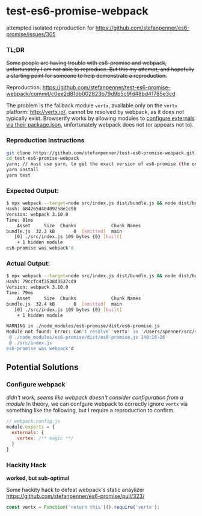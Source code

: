 # test-es6-promise-webpack

attempted isolated reproduction for https://github.com/stefanpenner/es6-promise/issues/305

### TL;DR

~~Some people are having trouble with es6-promise and webpack, unfortunately I am
not able to reproduce. But this my attempt, and hopefully a starting point for
someone to help demonstrate a reproduction.~~

Reproduction: https://github.com/stefanpenner/test-es6-promise-webpack/commit/c0ee2d81db002823b79d9b5c9fd48bd41785e3cd

The problem is the fallback module `vertx`, available only on the `vertx` platform: http://vertx.io/, cannot be resolved by webpack, as it does not typically exist. Browserify works by allowing modules to [configure externals via their package.json](https://github.com/stefanpenner/es6-promise/blob/314e4831d5a0a85edcb084444ce089c16afdcbe2/package.json#L60-L62), unfortunately webpack does not (or appears not to).

### Reproduction Instructions

```sh
git clone https://github.com/stefanpenner/test-es6-promise-webpack.git
cd test-es6-promise-webpack
yarn; // must use yarn, to get the exact version of es6-promise (the one without the hacky work-around)
yarn install
yarn test
```

### Expected Output:

```sh
$ npx webpack --target=node src/index.js dist/bundle.js && node dist/bundle.js
Hash: b84265d40409258e1c9b
Version: webpack 3.10.0
Time: 81ms
    Asset     Size  Chunks             Chunk Names
bundle.js  32.3 kB       0  [emitted]  main
   [0] ./src/index.js 109 bytes {0} [built]
    + 1 hidden module
es6-promise was webpack'd
```

### Actual Output:

```sh
$ npx webpack --target=node src/index.js dist/bundle.js && node dist/bundle.js
Hash: 79ccfc4f3538d3537cd9
Version: webpack 3.10.0
Time: 79ms
    Asset     Size  Chunks             Chunk Names
bundle.js  32.4 kB       0  [emitted]  main
   [0] ./src/index.js 109 bytes {0} [built]
    + 1 hidden module

WARNING in ./node_modules/es6-promise/dist/es6-promise.js
Module not found: Error: Can't resolve 'vertx' in '/Users/spenner/src/stefanpenner/test-es6-promise-webpack/node_modules/es6-promise/dist'
 @ ./node_modules/es6-promise/dist/es6-promise.js 140:16-26
 @ ./src/index.js
es6-promise was webpack'd
```

## Potential Solutions

### Configure webpack

*didn't work, seems like webpack doesn't consider configuration from a module*
In theory, we can confgure webpack to correctly ignore `vertx` via something like the following, but I require a reproduction to confirm.

```js
// webpack.config.js
module.exports = {
  externals: {
    vertex: /** magic **/
  }
}
```


### Hackity Hack

**worked, but sub-optimal**

Some hackity hack to defeat webpack's static anaylizer
https://github.com/stefanpenner/es6-promise/pull/323/

```js
const vertx = Function('return this')().require('vertx');
```
